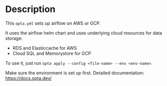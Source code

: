 # Description

This `opta.yml` sets up airflow on AWS or GCP.

It uses the airflow helm chart and uses underlying cloud resources for data storage:
- RDS and Elasticcache for AWS
- Cloud SQL and Memorystore for GCP

To use it, just run `opta apply --config <file-name> --env <env-name>`.

Make sure the environment is set up first.
Detailed documentation: https://docs.opta.dev/